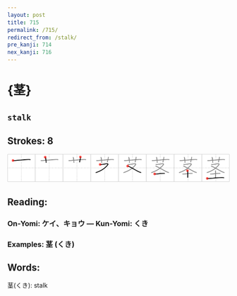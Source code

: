 ```yaml
---
layout: post
title: 715
permalink: /715/
redirect_from: /stalk/
pre_kanji: 714
nex_kanji: 716
---
```


# {茎}

## `stalk`

## Strokes: 8

<div class="stroke"><img src="../images/E88C8E.png" /></div>

## Reading:

### On-Yomi: ケイ、キョウ &mdash; Kun-Yomi: くき

### Examples: 茎 (くき)

## Words:

茎(くき): stalk
